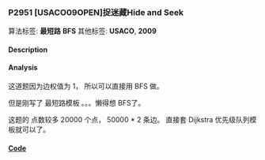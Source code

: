 
### P2951 [USACO09OPEN]捉迷藏Hide and Seek

算法标签: **最短路** **BFS**
其他标签: **USACO**, **2009**

#### Description


#### Analysis

这道题因为边权值为 1， 所以可以直接用 BFS 做。

但是刚写了 最短路模板 。。。懒得想 BFS了。

这题的 点数较多 20000 个点， 50000 * 2 条边。 直接套 Dijkstra 优先级队列模板就可以了。


#### [Code](../../cpp/29/p2951.cpp)


